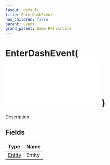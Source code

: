 ```yaml
---
layout: default
title: EnterDashEvent
has_children: false
parent: Event
grand_parent: Game Reflection
---
```

# EnterDashEvent( ![ EntityEventBase ](/game-reflection/events/entity_event_base.md) )
Description 

## Fields
| Type | Name |
|:-------------|:--------------|
| [Entity](/game-reflection/classes/entity.md) | Entity |
